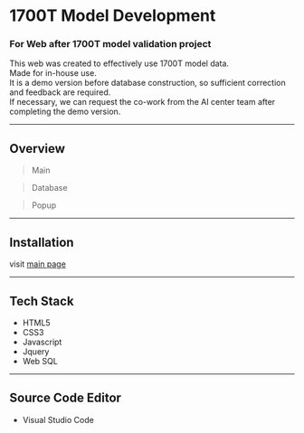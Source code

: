 # 1700T Model Development
### For Web after 1700T model validation project
This web was created to effectively use 1700T model data.  
Made for in-house use.  
It is a demo version before database construction, so sufficient correction and feedback are required.  
If necessary, we can request the co-work from the AI center team after completing the demo version.  

---

## Overview
> Main

> Database

> Popup

---

## Installation
<!-- download ZIP file in [GitHub](https://github.com/JeongSooNa/1700T_model_dev) -->
<!-- ![jpg](IMG/1700T_readme.png) -->
<!-- Unzip and open the demo.html file in the web_publishing folder. -->
visit [main page](#)

---

## Tech Stack
- HTML5
- CSS3
- Javascript
- Jquery
- Web SQL

---

## Source Code Editor
- Visual Studio Code